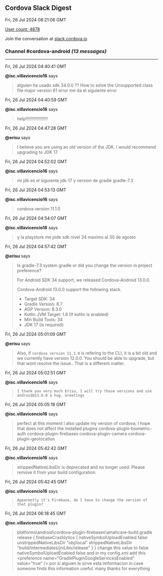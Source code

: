 ## Cordova Slack Digest
Fri, 26 Jul 2024 08:21:06 GMT

[User count: 4878](https://cordova.slack.com/)


Join the conversation at [slack.cordova.io](http://slack.cordova.io/)

### __Channel #cordova-android__ _(13 messages)_
---

Fri, 26 Jul 2024 04:40:41 GMT

__@isc.villavicencio16__ says 
> alguien ha usado sdk 34.0.0 ?? How to solve the Unsupported class file major version 61 error  me da el siguiente error
> 

Fri, 26 Jul 2024 04:40:59 GMT

__@isc.villavicencio16__ says 
> help!!!!!!!!!!!!!!!!!!
> 

Fri, 26 Jul 2024 04:47:28 GMT

__@erisu__ says 
> I believe you are using an old version of the JDK. I would recommend upgrading to JDK 17.
> 

Fri, 26 Jul 2024 04:52:02 GMT

__@isc.villavicencio16__ says 
> mi jdk es el siguiente jdk-17 y version de gradle gradle-7.3
> 

Fri, 26 Jul 2024 04:53:13 GMT

__@isc.villavicencio16__ says 
> cordova version 11.1.0
> 

Fri, 26 Jul 2024 04:54:07 GMT

__@isc.villavicencio16__ says 
> y la playstore me pide sdk nivel 34 maximo al 30 de agosto
> 

Fri, 26 Jul 2024 04:57:42 GMT

__@erisu__ says 
> Is gradle-7.3 system gradle or did you change the version in project preference?
> 
> For Android SDK 34 support, we released Cordova-Android 13.0.0.
> 
> Cordova-Android 13.0.0 support the following stack.
> 
> - Target SDK: 34
> - Gradle Version: 8.7
> - AGP Version: 8.3.0
> - Kotlin JVM Target: 1.8 (If kotlin is enabled)
> - Min Build Tools: 34
> - JDK 17 (is required)
> 

Fri, 26 Jul 2024 05:01:09 GMT

__@erisu__ says 
> Also, if `cordova version 11.1.0` is refering to the CLI, it is a bit old and we currently have version 12.0.0.
> You should be able to upgrade, but that wont resolve the issue..  That is a different matter.
> 

Fri, 26 Jul 2024 05:02:51 GMT

__@isc.villavicencio16__ says 
> ```I thank you very much Erisu, I will try those versions and use android@13.0.0 a hug. Greetings```
> 
> 

Fri, 26 Jul 2024 05:05:18 GMT

__@isc.villavicencio16__ says 
> perfect at this moment I also update my version of cordova, I hope that does not affect the installed plugins
> cordova-plugin-biometric-auth
> cordova-plugin-firebasex
> cordova-plugin-camera
> cordova-plugin-geolocation
> 

Fri, 26 Jul 2024 05:42:42 GMT

__@isc.villavicencio16__ says 
> strippedNativeLibsDir is deprecated and no longer used. Please remove it from your build configuration.
> 

Fri, 26 Jul 2024 05:42:45 GMT

__@isc.villavicencio16__ says 
> ```Apparently it's Firebase, do I have to change the version of that plugin?```
> 
> 

Fri, 26 Jul 2024 06:18:45 GMT

__@isc.villavicencio16__ says 
> platforms\android\cordova-plugin-firebasex\amahcare-build.gradle
>   release {
>             firebaseCrashlytics {
>                 nativeSymbolUploadEnabled false
>                 unstrippedNativeLibsDir "obj/local"
>                 strippedNativeLibsDir "build/intermediates/jniLibs/release"
>             }
>         }
> change this value to false
> nativeSymbolUploadEnabled false
> and in my config.xml add this &lt;preference name="GradlePluginGoogleServicesEnabled" value="true" /&gt; por si alguien le sirve esta imformacion in case someone finds this information useful. many thanks for everything
> 
